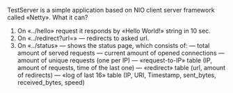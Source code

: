 TestServer is a simple application based on NIO client server framework called «Netty». 
What it can?

1. On «../hello» request it responds by «Hello World!» string in 10 sec.
2. On «../redirect?url=<url>» — redirects to asked url.
3. On «../status» — shows the status page, which consists of:
  — total amount of served requests
  — current amount of opened connections
  — amount of unique requests (one per IP)
  — «request-to-IP» table (IP, amount of requests, time of the last one)
  — «redirect» table (url, amount of redirects)
  — «log of last 16» table (IP, URI, Timestamp, sent_bytes, received_bytes, speed) 
